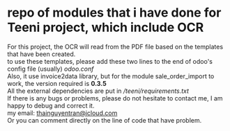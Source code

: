 # repo of modules that i have done for Teeni project, which include OCR

For this project, the OCR will read from the PDF file based on the templates that have been created.</br>
to use these templates, please add these two lines to the end of odoo's config file (usually) *odoo.conf*</br>
Also, it use invoice2data library, but for the module sale_order_import to work, the version required is <strong>0.3.5</strong></br>
All the external dependencies are put in */teeni/requirements.txt*</br>
If there is any bugs or problems, please do not hesitate to contact me, I am happy to debug and correct it.</br>
my email: <thainguyentran@icloud.com></br>
Or you can comment directly on the line of code that have problem.

